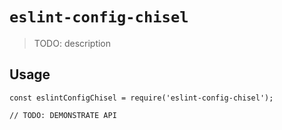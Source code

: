 # `eslint-config-chisel`

> TODO: description

## Usage

```
const eslintConfigChisel = require('eslint-config-chisel');

// TODO: DEMONSTRATE API
```
